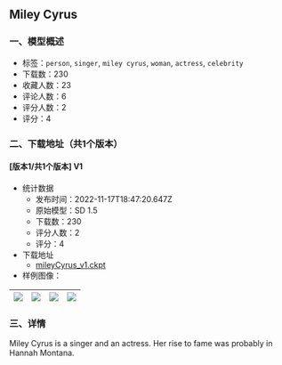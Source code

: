 ## Miley Cyrus
### 一、模型概述

- 标签：`person`, `singer`, `miley cyrus`, `woman`, `actress`, `celebrity`
- 下载数：230
- 收藏人数：23
- 评论人数：6
- 评分人数：2
- 评分：4

### 二、下载地址（共1个版本）

#### [版本1/共1个版本] V1

- 统计数据
  - 发布时间：2022-11-17T18:47:20.647Z
  - 原始模型：SD 1.5
  - 下载数：230
  - 评分人数：2
  - 评分：4
- 下载地址
  - [mileyCyrus_v1.ckpt](https://civitai.com/api/download/models/78)
- 样例图像：

| <img src="https://image.civitai.com/xG1nkqKTMzGDvpLrqFT7WA/eaf0ab85-a91c-488f-4c15-97b20e5d0300/width=450/557.jpeg" /> | <img src="https://image.civitai.com/xG1nkqKTMzGDvpLrqFT7WA/842953d5-000f-4d11-3104-70f30a935500/width=450/566.jpeg" /> | <img src="https://image.civitai.com/xG1nkqKTMzGDvpLrqFT7WA/71f8c14b-74e5-4790-681b-599fc2568300/width=450/565.jpeg" /> | <img src="https://image.civitai.com/xG1nkqKTMzGDvpLrqFT7WA/d8d70638-ca18-412a-e3e4-8291cbb13c00/width=450/564.jpeg" /> |
| ---- | ---- | ---- | ---- |


### 三、详情
<p>Miley Cyrus is a singer and an actress. Her rise to fame was probably in Hannah Montana.</p>